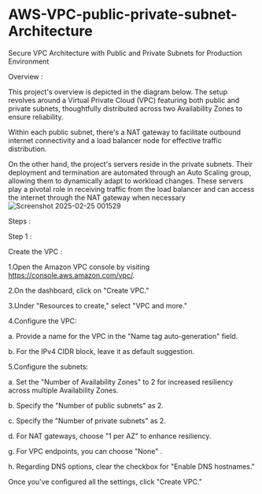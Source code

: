 # AWS-VPC-public-private-subnet-Architecture
Secure VPC Architecture with Public and Private Subnets for Production Environment

Overview :

This project's overview is depicted in the diagram below. The setup revolves around a Virtual Private Cloud (VPC) featuring both public and private subnets, thoughtfully distributed across two Availability Zones to ensure reliability.

Within each public subnet, there's a NAT gateway to facilitate outbound internet connectivity and a load balancer node for effective traffic distribution.

On the other hand, the project's servers reside in the private subnets. Their deployment and termination are automated through an Auto Scaling group, allowing them to dynamically adapt to workload changes. These servers play a pivotal role in receiving traffic from the load balancer and can access the internet through the NAT gateway when necessary![Screenshot 2025-02-25 001529](https://github.com/user-attachments/assets/e0d08182-af38-47c7-8298-3a17981e8b9f)

Steps :

Step 1 :

Create the VPC :

1.Open the Amazon VPC console by visiting https://console.aws.amazon.com/vpc/.

2.On the dashboard, click on "Create VPC."

3.Under "Resources to create," select "VPC and more."

4.Configure the VPC:

a. Provide a name for the VPC in the "Name tag auto-generation" field.

b. For the IPv4 CIDR block, leave it as default suggestion.

5.Configure the subnets:

a. Set the "Number of Availability Zones" to 2 for increased resiliency across multiple Availability Zones.

b. Specify the "Number of public subnets" as 2.

c. Specify the "Number of private subnets" as 2.

d. For NAT gateways, choose "1 per AZ" to enhance resiliency.

g. For VPC endpoints, you can choose "None" .

h. Regarding DNS options, clear the checkbox for "Enable DNS hostnames."

Once you've configured all the settings, click "Create VPC."
